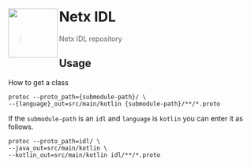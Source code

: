 # Netx IDL  <img src="https://avatars.githubusercontent.com/u/149151221?s=200&v=4" height = 100 align = left>

> Netx IDL repository

## Usage

How to get a class

``` shell
protoc --proto_path={submodule-path}/ \
--{language}_out=src/main/kotlin {submodule-path}/**/*.proto
```

If the `submodule-path` is an `idl` and `language` is `kotlin` you can enter it as follows.

``` shell
protoc --proto_path=idl/ \
--java_out=src/main/kotlin \
--kotlin_out=src/main/kotlin idl/**/*.proto
```

